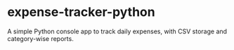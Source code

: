 # expense-tracker-python
A simple Python console app to track daily expenses, with CSV storage and category-wise reports.
